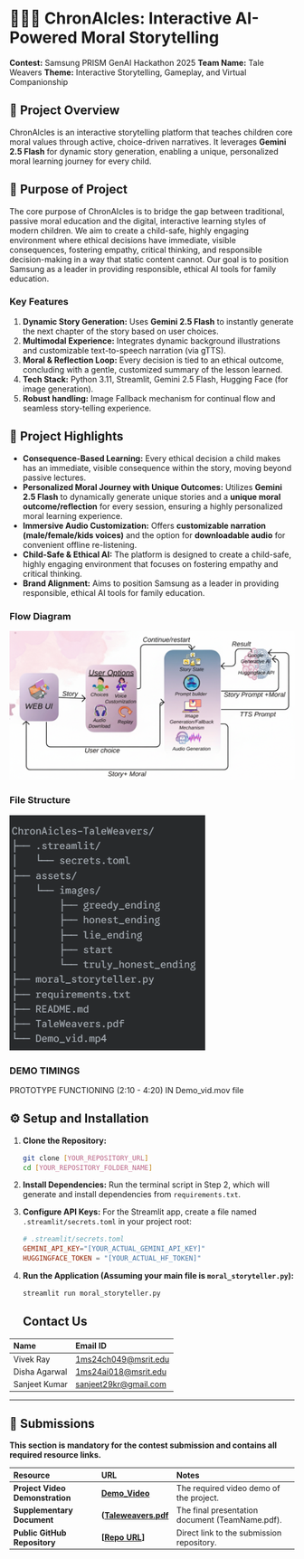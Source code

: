 # 🧚🏻‍♂ ChronAlcles: Interactive AI-Powered Moral Storytelling

**Contest:** Samsung PRISM GenAI Hackathon 2025
**Team Name:** Tale Weavers
**Theme:** Interactive Storytelling, Gameplay, and Virtual Companionship

## 📜 Project Overview
ChronAlcles is an interactive storytelling platform that teaches children core moral values through active, choice-driven narratives. It leverages **Gemini 2.5 Flash** for dynamic story generation, enabling a unique, personalized moral learning journey for every child.

## 🎯 Purpose of Project
The core purpose of ChronAIcles is to bridge the gap between traditional, passive moral education and the digital, interactive learning styles of modern children. We aim to create a child-safe, highly engaging environment where ethical decisions have immediate, visible consequences, fostering empathy, critical thinking, and responsible decision-making in a way that static content cannot. Our goal is to position Samsung as a leader in providing responsible, ethical AI tools for family education.

### Key Features
1.  **Dynamic Story Generation:** Uses **Gemini 2.5 Flash** to instantly generate the next chapter of the story based on user choices.
2.  **Multimodal Experience:** Integrates dynamic background illustrations and customizable text-to-speech narration (via gTTS).
3.  **Moral & Reflection Loop:** Every decision is tied to an ethical outcome, concluding with a gentle, customized summary of the lesson learned.
4.  **Tech Stack:** Python 3.11, Streamlit, Gemini 2.5 Flash, Hugging Face (for image generation).
5.  **Robust handling:** Image Fallback mechanism for continual flow and seamless story-telling experience.

## 🚀 Project Highlights
- **Consequence-Based Learning:** Every ethical decision a child makes has an immediate, visible consequence within the story, moving beyond passive lectures.
- **Personalized Moral Journey with Unique Outcomes:** Utilizes **Gemini 2.5 Flash** to dynamically generate unique stories and a **unique moral outcome/reflection** for every session, ensuring a highly personalized moral learning experience.
- **Immersive Audio Customization:** Offers **customizable narration (male/female/kids voices)** and the option for **downloadable audio** for convenient offline re-listening.
- **Child-Safe & Ethical AI:** The platform is designed to create a child-safe, highly engaging environment that focuses on fostering empathy and critical thinking.
- **Brand Alignment:** Aims to position Samsung as a leader in providing responsible, ethical AI tools for family education.


### Flow Diagram
![Architecture Flow](readme_img/flowchart.png)


### File Structure 
![File Structure ](readme_img/file_structure.png)

### DEMO TIMINGS
PROTOTYPE FUNCTIONING (2:10 - 4:20) IN Demo_vid.mov file


## ⚙️ Setup and Installation

1.  **Clone the Repository:**
    ```bash
    git clone [YOUR_REPOSITORY_URL]
    cd [YOUR_REPOSITORY_FOLDER_NAME]
    ```

2.  **Install Dependencies:** Run the terminal script in Step 2, which will generate and install dependencies from `requirements.txt`.

3.  **Configure API Keys:** For the Streamlit app, create a file named `.streamlit/secrets.toml` in your project root:
    ```toml
    # .streamlit/secrets.toml
    GEMINI_API_KEY="[YOUR_ACTUAL_GEMINI_API_KEY]"
    HUGGINGFACE_TOKEN = "[YOUR_ACTUAL_HF_TOKEN]"
    ```

4.  **Run the Application (Assuming your main file is `moral_storyteller.py`):**
    ```bash
    streamlit run moral_storyteller.py
    ```

    ## Contact Us

| Name | Email ID |
| :--- | :--- |
| Vivek Ray | 1ms24ch049@msrit.edu |
| Disha Agarwal | 1ms24ai018@msrit.edu |
| Sanjeet Kumar | sanjeet29kr@gmail.com |

---

## 📼 Submissions

**This section is mandatory for the contest submission and contains all required resource links.**

| Resource | URL | Notes |
| :--- | :--- | :--- |
| **Project Video Demonstration** | **[Demo_Video](https://drive.google.com/file/d/1Pt1q1LNDdeiBMK07N7EUHWTkVprrOt23/view?usp=drive_link)** | The required video demo of the project. |
| **Supplementary Document** | **([Taleweavers.pdf](https://drive.google.com/file/d/1YGWXnlbfiHWmbebcF6AETDVRXsy08CJR/view?usp=drive_link)** | The final presentation document (TeamName.pdf). |
| **Public GitHub Repository** | **[[Repo URL](https://github.com/disha-a-a/TaleWeavers_RIT_ThemeID_2.4)]** | Direct link to the submission repository. |